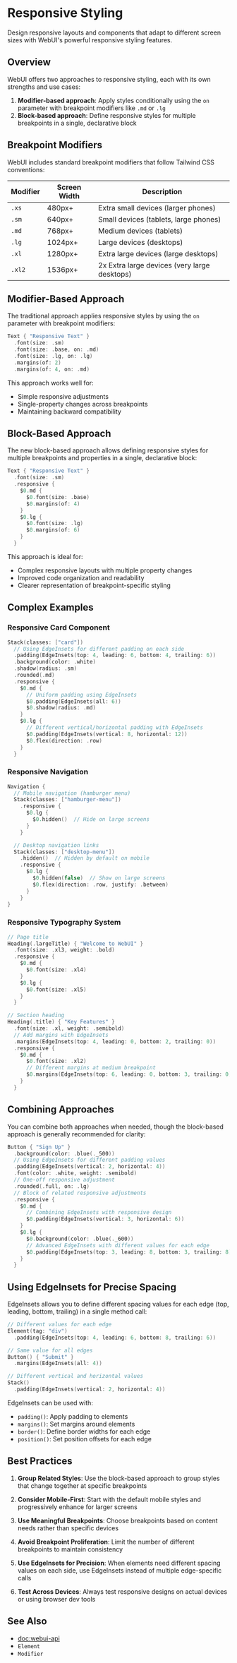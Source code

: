 # Responsive Styling

Design responsive layouts and components that adapt to different screen sizes with WebUI's powerful responsive styling features.

## Overview

WebUI offers two approaches to responsive styling, each with its own strengths and use cases:

1. **Modifier-based approach**: Apply styles conditionally using the `on` parameter with breakpoint modifiers like `.md` or `.lg`
2. **Block-based approach**: Define responsive styles for multiple breakpoints in a single, declarative block

## Breakpoint Modifiers

WebUI includes standard breakpoint modifiers that follow Tailwind CSS conventions:

| Modifier | Screen Width | Description |
|----------|-------------|-------------|
| `.xs`    | 480px+      | Extra small devices (larger phones) |
| `.sm`    | 640px+      | Small devices (tablets, large phones) |
| `.md`    | 768px+      | Medium devices (tablets) |
| `.lg`    | 1024px+     | Large devices (desktops) |
| `.xl`    | 1280px+     | Extra large devices (large desktops) |
| `.xl2`   | 1536px+     | 2x Extra large devices (very large desktops) |

## Modifier-Based Approach

The traditional approach applies responsive styles by using the `on` parameter with breakpoint modifiers:

```swift
Text { "Responsive Text" }
  .font(size: .sm)
  .font(size: .base, on: .md)
  .font(size: .lg, on: .lg)
  .margins(of: 2)
  .margins(of: 4, on: .md)
```

This approach works well for:
- Simple responsive adjustments
- Single-property changes across breakpoints
- Maintaining backward compatibility

## Block-Based Approach

The new block-based approach allows defining responsive styles for multiple breakpoints and properties in a single, declarative block:

```swift
Text { "Responsive Text" }
  .font(size: .sm)
  .responsive {
    $0.md {
      $0.font(size: .base)
      $0.margins(of: 4)
    }
    $0.lg {
      $0.font(size: .lg)
      $0.margins(of: 6)
    }
  }
```

This approach is ideal for:
- Complex responsive layouts with multiple property changes
- Improved code organization and readability
- Clearer representation of breakpoint-specific styling

## Complex Examples

### Responsive Card Component

```swift
Stack(classes: ["card"])
  // Using EdgeInsets for different padding on each side
  .padding(EdgeInsets(top: 4, leading: 6, bottom: 4, trailing: 6))
  .background(color: .white)
  .shadow(radius: .sm)
  .rounded(.md)
  .responsive {
    $0.md {
      // Uniform padding using EdgeInsets
      $0.padding(EdgeInsets(all: 6))
      $0.shadow(radius: .md)
    }
    $0.lg {
      // Different vertical/horizontal padding with EdgeInsets
      $0.padding(EdgeInsets(vertical: 8, horizontal: 12))
      $0.flex(direction: .row)
    }
  }
```

### Responsive Navigation

```swift
Navigation {
  // Mobile navigation (hamburger menu)
  Stack(classes: ["hamburger-menu"])
    .responsive {
      $0.lg {
        $0.hidden()  // Hide on large screens
      }
    }

  // Desktop navigation links
  Stack(classes: ["desktop-menu"])
    .hidden()  // Hidden by default on mobile
    .responsive {
      $0.lg {
        $0.hidden(false)  // Show on large screens
        $0.flex(direction: .row, justify: .between)
      }
    }
}
```

### Responsive Typography System

```swift
// Page title
Heading(.largeTitle) { "Welcome to WebUI" }
  .font(size: .xl3, weight: .bold)
  .responsive {
    $0.md {
      $0.font(size: .xl4)
    }
    $0.lg {
      $0.font(size: .xl5)
    }
  }

// Section heading
Heading(.title) { "Key Features" }
  .font(size: .xl, weight: .semibold)
  // Add margins with EdgeInsets
  .margins(EdgeInsets(top: 4, leading: 0, bottom: 2, trailing: 0))
  .responsive {
    $0.md {
      $0.font(size: .xl2)
      // Different margins at medium breakpoint
      $0.margins(EdgeInsets(top: 6, leading: 0, bottom: 3, trailing: 0))
    }
  }
```

## Combining Approaches

You can combine both approaches when needed, though the block-based approach is generally recommended for clarity:

```swift
Button { "Sign Up" }
  .background(color: .blue(._500))
  // Using EdgeInsets for different padding values
  .padding(EdgeInsets(vertical: 2, horizontal: 4))
  .font(color: .white, weight: .semibold)
  // One-off responsive adjustment
  .rounded(.full, on: .lg)
  // Block of related responsive adjustments
  .responsive {
    $0.md {
      // Combining EdgeInsets with responsive design
      $0.padding(EdgeInsets(vertical: 3, horizontal: 6))
    }
    $0.lg {
      $0.background(color: .blue(._600))
      // Advanced EdgeInsets with different values for each edge
      $0.padding(EdgeInsets(top: 3, leading: 8, bottom: 3, trailing: 8))
    }
  }
```

## Using EdgeInsets for Precise Spacing

EdgeInsets allows you to define different spacing values for each edge (top, leading, bottom, trailing) in a single method call:

```swift
// Different values for each edge
Element(tag: "div")
  .padding(EdgeInsets(top: 4, leading: 6, bottom: 8, trailing: 6))

// Same value for all edges
Button() { "Submit" }
  .margins(EdgeInsets(all: 4))

// Different vertical and horizontal values
Stack()
  .padding(EdgeInsets(vertical: 2, horizontal: 4))
```

EdgeInsets can be used with:
- `padding()`: Apply padding to elements
- `margins()`: Set margins around elements
- `border()`: Define border widths for each edge
- `position()`: Set position offsets for each edge

## Best Practices

1. **Group Related Styles**: Use the block-based approach to group styles that change together at specific breakpoints

2. **Consider Mobile-First**: Start with the default mobile styles and progressively enhance for larger screens

3. **Use Meaningful Breakpoints**: Choose breakpoints based on content needs rather than specific devices

4. **Avoid Breakpoint Proliferation**: Limit the number of different breakpoints to maintain consistency

5. **Use EdgeInsets for Precision**: When elements need different spacing values on each side, use EdgeInsets instead of multiple edge-specific calls

6. **Test Across Devices**: Always test responsive designs on actual devices or using browser dev tools

## See Also

- <doc:webui-api>
- ``Element``
- ``Modifier``
